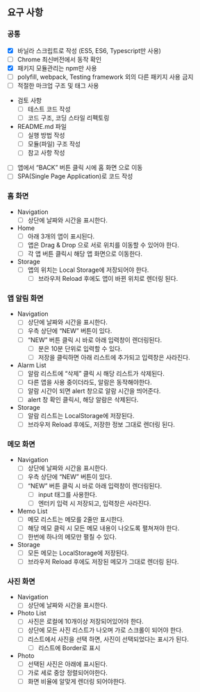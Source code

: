 ## 요구 사항

### 공통

- [x] 바닐라 스크립트로 작성 (ES5, ES6, Typescript만 사용)
- [ ] Chrome 최신버전에서 동작 확인
- [x] 패키지 모듈관리는 npm만 사용
- [ ] polyfill, webpack, Testing framework 외의 다른 패키지 사용 금지
- [ ] 적절한 마크업 구조 및 태그 사용
- 검토 사항
  - [ ] 테스트 코드 작성
  - [ ] 코드 구조, 코딩 스타일 리펙토링
- README.md 파일
  - [ ] 실행 방법 작성
  - [ ] 모듈(파일) 구조 작성
  - [ ] 참고 사항 작성
- [ ] 앱에서 “BACK” 버튼 클릭 시에 홈 화면 으로 이동
- [ ] SPA(Single Page Application)로 코드 작성

### 홈 화면

- Navigation
  - [ ] 상단에 날짜와 시간을 표시한다.
- Home
  - [ ] 아래 3개의 앱이 표시된다.
  - [ ] 앱은 Drag & Drop 으로 서로 위치를 이동할 수 있어야 한다.
  - [ ] 각 앱 버튼 클릭시 해당 앱 화면으로 이동한다.
- Storage
  - [ ] 앱의 위치는 Local Storage에 저장되어야 한다.
    - [ ] 브라우저 Reload 후에도 앱이 바뀐 위치로 렌더링 된다.

### 앱 알림 화면

- Navigation
  - [ ] 상단에 날짜와 시간을 표시한다.
  - [ ] 우측 상단에 “NEW” 버튼이 있다.
  - [ ] “NEW” 버튼 클릭 시 바로 아래 입력창이 렌더링된다.
    - [ ] 분은 10분 단위로 입력할 수 있다.
    - [ ] 저장을 클릭하면 아래 리스트에 추가되고 입력창은 사라진다.
- Alarm List
  - [ ] 알람 리스트에 “삭제” 클릭 시 해당 리스트가 삭제된다.
  - [ ] 다른 앱을 사용 중이더라도, 알람은 동작해야한다.
  - [ ] 알람 시간이 되면 alert 창으로 알람 시간을 띄어준다.
  - [ ] alert 창 확인 클릭시, 해당 알람은 삭제된다.
- Storage
  - [ ] 알람 리스트는 LocalStorage에 저장된다.
  - [ ] 브라우저 Reload 후에도, 저장한 정보 그대로 렌더링 된다.

### 메모 화면

- Navigation
  - [ ] 상단에 날짜와 시간을 표시한다.
  - [ ] 우측 상단에 “NEW” 버튼이 있다.
  - [ ] “NEW” 버튼 클릭 시 바로 아래 입력창이 렌더링된다.
    - [ ] input 태그를 사용한다.
    - [ ] 엔터키 입력 시 저장되고, 입력창은 사라진다.
- Memo List
  - [ ] 메모 리스트는 메모를 2줄만 표시한다.
  - [ ] 해당 메모 클릭 시 모든 메모 내용이 나오도록 펼쳐져야 한다.
  - [ ] 한번에 하나의 메모만 펼칠 수 있다.
- Storage
  - [ ] 모든 메모는 LocalStorage에 저장된다.
  - [ ] 브라우저 Reload 후에도 저장된 메모가 그대로 렌더링 된다.

### 사진 화면

- Navigation
  - [ ] 상단에 날짜와 시간을 표시한다.
- Photo List
  - [ ] 사진은 로컬에 10개이상 저장되어있어야 한다.
  - [ ] 상단에 모든 사진 리스트가 나오며 가로 스크롤이 되어야 한다.
  - [ ] 리스트에서 사진을 선택 하면, 사진이 선택되었다는 표시가 된다.
    - [ ] 리스트에 Border로 표시
- Photo
  - [ ] 선택된 사진은 아래에 표시된다.
  - [ ] 가로 세로 중앙 정렬되어야한다.
  - [ ] 화면 비율에 알맞게 렌더링 되어야한다.
